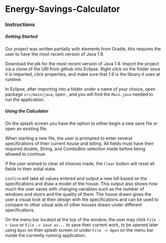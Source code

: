 # Energy-Savings-Calculator
<div>
  <h3>Instructions</h3>
  <h5>Getting Started</h5>
  <p>Our project was written partially with elements from Gradle, this requires the user to have the most recent version of Java 1.9.</p>
  <p>Download the jdk for the most recent version of Java 1.9. Import the project via a clone of the URI from github into Eclipse. Right click on the folder once it is imported, click properties, and make sure that 1.9 is the library it uses at runtime. </p>
  <p>In Eclipse, after importing into a folder under a name of your choice, open package <code>src/main/java</code>, open <com.unknown8.esc>, and you will find the <code>Main.java</code> needed to run the application.</p> 
  <h5>Using the Calculator</h5>
  <p>On the splash screen you have the option to either begin a new save file or open an existing file. </p>
  <p>When starting a new file, the user is prompted to enter several specifications of their current house and billing. All fields must have their required double, String, and ComboBox selection made before being allowed to continue. </p>
  <p>If the user wished to clear all choices made, the <code>Clear</code> button will reset all fields to their initial state.</p>
  <p><code>Confirm</code> will take all values entered and output a new bill based on the specifications and draw a model of the house. This output also shows how much the user saves with changing variables such as the number of windows and doors and the quality of them. The house drawn gives the user a visual look at their design with the specifications and can be used to compare to other visual aids of other houses drawn under different specifications.</p>
  <p>On the menu bar located at the top of the window, the user may click <code>File -> Save</code> or <code>File -> Save as...</code> to save their current work, to be opened later using <code>Open</code> on then splash screen or under <code>File -> Open</code> on the menu bar inside the currently running application.</p>
</div>